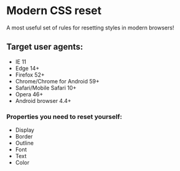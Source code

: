 # Modern CSS reset

A most useful set of rules for resetting styles in modern browsers!

## Target user agents:

* IE 11
* Edge 14+
* Firefox 52+
* Chrome/Chrome for Android 59+
* Safari/Mobile Safari 10+
* Opera 46+
* Android browser 4.4+

### Properties you need to reset yourself:

* Display
* Border
* Outline
* Font
* Text
* Color
